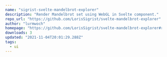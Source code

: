 ```yaml
---
name: "sigrist-svelte-mandelbrot-explorer"
description: "Render Mandelbrot set using WebGL in Svelte component."
repo_url: "https://github.com/LorisSigrist/svelte-mandelbrot-explorer"
author: "lurmwoch"
homepage: "https://github.com/LorisSigrist/svelte-mandelbrot-explorer#readme"
downloads: 3
updated: "2021-11-04T20:01:29.288Z"
tags: 
  - ui
---
```

